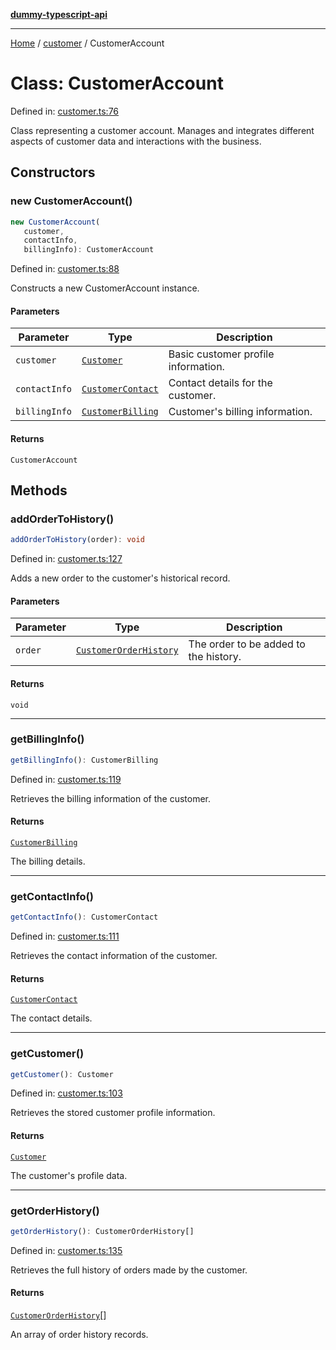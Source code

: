 [**dummy-typescript-api**](../../README.md)

***

[Home](../../README.md) / [customer](../README.md) / CustomerAccount

# Class: CustomerAccount

Defined in: [customer.ts:76](https://github.com/typedoc2md/dummy-typescript-api/blob/main/src/customer.ts#L76)

Class representing a customer account.
Manages and integrates different aspects of customer data and interactions with the business.

## Constructors

### new CustomerAccount()

```ts
new CustomerAccount(
   customer, 
   contactInfo, 
   billingInfo): CustomerAccount
```

Defined in: [customer.ts:88](https://github.com/typedoc2md/dummy-typescript-api/blob/main/src/customer.ts#L88)

Constructs a new CustomerAccount instance.

#### Parameters

| Parameter | Type | Description |
| ------ | ------ | ------ |
| `customer` | [`Customer`](../interfaces/Customer.md) | Basic customer profile information. |
| `contactInfo` | [`CustomerContact`](../interfaces/CustomerContact.md) | Contact details for the customer. |
| `billingInfo` | [`CustomerBilling`](../interfaces/CustomerBilling.md) | Customer's billing information. |

#### Returns

`CustomerAccount`

## Methods

### addOrderToHistory()

```ts
addOrderToHistory(order): void
```

Defined in: [customer.ts:127](https://github.com/typedoc2md/dummy-typescript-api/blob/main/src/customer.ts#L127)

Adds a new order to the customer's historical record.

#### Parameters

| Parameter | Type | Description |
| ------ | ------ | ------ |
| `order` | [`CustomerOrderHistory`](../interfaces/CustomerOrderHistory.md) | The order to be added to the history. |

#### Returns

`void`

***

### getBillingInfo()

```ts
getBillingInfo(): CustomerBilling
```

Defined in: [customer.ts:119](https://github.com/typedoc2md/dummy-typescript-api/blob/main/src/customer.ts#L119)

Retrieves the billing information of the customer.

#### Returns

[`CustomerBilling`](../interfaces/CustomerBilling.md)

The billing details.

***

### getContactInfo()

```ts
getContactInfo(): CustomerContact
```

Defined in: [customer.ts:111](https://github.com/typedoc2md/dummy-typescript-api/blob/main/src/customer.ts#L111)

Retrieves the contact information of the customer.

#### Returns

[`CustomerContact`](../interfaces/CustomerContact.md)

The contact details.

***

### getCustomer()

```ts
getCustomer(): Customer
```

Defined in: [customer.ts:103](https://github.com/typedoc2md/dummy-typescript-api/blob/main/src/customer.ts#L103)

Retrieves the stored customer profile information.

#### Returns

[`Customer`](../interfaces/Customer.md)

The customer's profile data.

***

### getOrderHistory()

```ts
getOrderHistory(): CustomerOrderHistory[]
```

Defined in: [customer.ts:135](https://github.com/typedoc2md/dummy-typescript-api/blob/main/src/customer.ts#L135)

Retrieves the full history of orders made by the customer.

#### Returns

[`CustomerOrderHistory`](../interfaces/CustomerOrderHistory.md)[]

An array of order history records.
